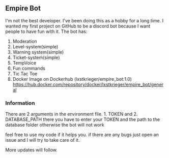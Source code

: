 ## Empire Bot

I'm not the best developer. I've been doing this as a hobby for a long time. I wanted my first project on GitHub to be a discord bot because I want people to have fun with it.
The bot has:
 1. Moderation
 2. Level-system(simple)
 3. Warning system(simple)
 4. Ticket-system(simple)
 5. TempVoice
 6. Fun commands
 7. Tic Tac Toe
 8. Docker Image on Dockerhub (lxstkrieger/empire_bot:1.0)
    https://hub.docker.com/repository/docker/lxstkrieger/empire_bot/general


### Information
There are 2 arguments in the environment file. 1. TOKEN and 2. DATABASE_PATH there you have to enter your TOKEN and the path to the database folder otherwise the bot will not work 

feel free to use my code if it helps you.
if there are any bugs just open an issue and I will try to take care of it.

More updates will follow.

